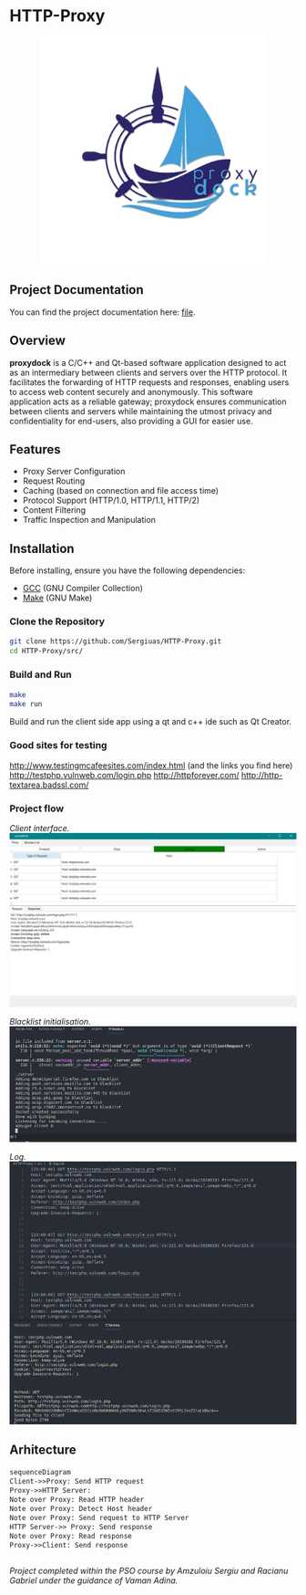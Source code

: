 # HTTP-Proxy

<p align="center">
  <img src="https://github.com/Sergiuas/HTTP-Proxy/blob/main/proxydock.png?raw=true" alt="alt text" width="400" height="400">
</p>

## Project Documentation

You can find the project documentation here: [file](./proxydock_srd.pdf).

## Overview

**proxydock** is a C/C++ and Qt-based software application designed to act as an intermediary between clients and servers over the HTTP protocol. It facilitates the forwarding of HTTP requests and responses, enabling users to access web content securely and anonymously. This software application acts as a reliable gateway; proxydock ensures communication between clients and servers while maintaining the utmost privacy and confidentiality for end-users, also providing a GUI for easier use.

## Features
- Proxy Server Configuration
- Request Routing 
- Caching (based on connection and file access time)
- Protocol Support (HTTP/1.0, HTTP/1.1, HTTP/2)
- Content Filtering
- Traffic Inspection and Manipulation

## Installation

Before installing, ensure you have the following dependencies:

- [GCC](https://gcc.gnu.org/) (GNU Compiler Collection)
- [Make](https://www.gnu.org/software/make/) (GNU Make)

### Clone the Repository

```bash
git clone https://github.com/Sergiuas/HTTP-Proxy.git
cd HTTP-Proxy/src/
```

### Build and Run
```bash
make
make run
```
Build and run the client side app using a qt and c++ ide such as Qt Creator.


### Good sites for testing
http://www.testingmcafeesites.com/index.html (and the links you find here)
http://testphp.vulnweb.com/login.php
http://httpforever.com/
http://http-textarea.badssl.com/

### Project flow

*Client interface.*
![Screenshot 1](./screenshots/q3.jpeg)


*Blacklist initialisation.*
![Screenshot 2](./screenshots/q1.png)


*Log.*
![Screenshot 3](./screenshots/q2.png)



## Arhitecture

```mermaid
sequenceDiagram
Client->>Proxy: Send HTTP request
Proxy->>HTTP Server: 
Note over Proxy: Read HTTP header
Note over Proxy: Detect Host header
Note over Proxy: Send request to HTTP Server
HTTP Server->> Proxy: Send response
Note over Proxy: Read response
Proxy->>Client: Send response
```

##
_Project completed within the PSO course by Amzuloiu Sergiu and Racianu Gabriel under the guidance of Vaman Adina._
